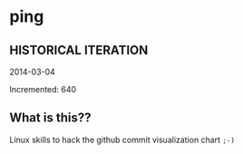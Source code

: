 # ping

## HISTORICAL ITERATION
2014-03-04

Incremented: 640

## What is this?? 
Linux skills to hack the github commit visualization chart `;-)`

